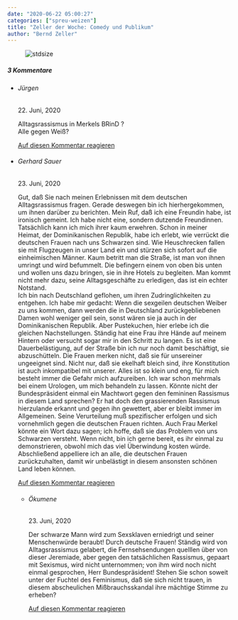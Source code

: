 ```yaml
---
date: "2020-06-22 05:00:27"
categories: ["spreu-weizen"]
title: "Zeller der Woche: Comedy und Publikum"
author: "Bernd Zeller"
---
```



<figure>
<img src="https://www.publicomag.com/wp-content/uploads/2020/06/Comedy-und-Publikum.jpg" alt=stdsize>
</figure>


<!--more-->
<h5 class="comments-h">
3 Kommentare </h5>
<ul class="commentlist">
<li class="comment even thread-even depth-1 clearfix" id="li-comment-58970">
<h6 class="author">Jürgen</h6> <span class="date">22. Juni, 2020</span>



Alltagsrassismus in Merkels BRinD ?<br>
Alle gegen Weiß?

<a rel="nofollow" class="comment-reply-link" href="#comment-58970" data-commentid="58970" data-postid="11441" data-belowelement="comment-58970" data-respondelement="respond" data-replyto="Antworte auf Jürgen" aria-label="Antworte auf Jürgen">Auf diesen Kommentar reagieren</a> 


</li>
<li class="comment odd alt thread-odd thread-alt depth-1 clearfix" id="li-comment-59126">
<h6 class="author">Gerhard Sauer</h6> <span class="date">23. Juni, 2020</span>



Gut, daß Sie nach meinen Erlebnissen mit dem deutschen Alltagsrassismus fragen. Gerade deswegen bin ich hierhergekommen, um ihnen darüber zu berichten. Mein Ruf, daß ich eine Freundin habe, ist ironisch gemeint. Ich habe nicht eine, sondern dutzende Freundinnen. Tatsächlich kann ich mich ihrer kaum erwehren. Schon in meiner Heimat, der Dominikanischen Republik, habe ich erlebt, wie verrückt die deutschen Frauen nach uns Schwarzen sind. Wie Heuschrecken fallen sie mit Flugzeugen in unser Land ein und stürzen sich sofort auf die einheimischen Männer. Kaum betritt man die Straße, ist man von ihnen umringt und wird befummelt. Die befingern einem von oben bis unten und wollen uns dazu bringen, sie in ihre Hotels zu begleiten. Man kommt nicht mehr dazu, seine Alltagsgeschäfte zu erledigen, das ist ein echter Notstand.<br>
Ich bin nach Deutschland geflohen, um ihren Zudringlichkeiten zu entgehen. Ich habe mir gedacht: Wenn die sexgeilen deutschen Weiber zu uns kommen, dann werden die in Deutschland zurückgebliebenen Damen wohl weniger geil sein, sonst wären sie ja auch in der Dominikanischen Republik. Aber Pustekuchen, hier erlebe ich die gleichen Nachstellungen. Ständig hat eine Frau ihre Hände auf meinem Hintern oder versucht sogar mir in den Schritt zu langen. Es ist eine Dauerbelästigung, auf der Straße bin ich nur noch damit beschäftigt, sie abzuschütteln. Die Frauen merken nicht, daß sie für unsereiner ungeeignet sind. Nicht nur, daß sie ekelhaft bleich sind, ihre Konstitution ist auch inkompatibel mit unserer. Alles ist so klein und eng, für mich besteht immer die Gefahr mich aufzureiben. Ich war schon mehrmals bei einem Urologen, um mich behandeln zu lassen. Könnte nicht der Bundespräsident einmal ein Machtwort gegen den femininen Rassismus in diesem Land sprechen? Er hat doch den grassierenden Rassismus hierzulande erkannt und gegen ihn gewettert, aber er bleibt immer im Allgemeinen. Seine Verurteilung muß spezifischer erfolgen und sich vornehmlich gegen die deutschen Frauen richten. Auch Frau Merkel könnte ein Wort dazu sagen; ich hoffe, daß sie das Problem von uns Schwarzen versteht. Wenn nicht, bin ich gerne bereit, es ihr einmal zu demonstrieren, obwohl mich das viel Überwindung kosten würde. Abschließend appelliere ich an alle, die deutschen Frauen zurückzuhalten, damit wir unbelästigt in diesem ansonsten schönen Land leben können.

<a rel="nofollow" class="comment-reply-link" href="#comment-59126" data-commentid="59126" data-postid="11441" data-belowelement="comment-59126" data-respondelement="respond" data-replyto="Antworte auf Gerhard Sauer" aria-label="Antworte auf Gerhard Sauer">Auf diesen Kommentar reagieren</a> 


<ul class="children">
<li class="comment even depth-2 clearfix" id="li-comment-59249">
<h6 class="author">Ökumene</h6> <span class="date">23. Juni, 2020</span>



Der schwarze Mann wird zum Sexsklaven erniedrigt und seiner Menschenwürde beraubt! Durch deutsche Frauen! Ständig wird von Alltagsrassismus gelabert, die Fernsehsendungen quelllen über von dieser Jeremiade, aber gegen den tatsächlichen Rassismus, gepaart mit Sexismus, wird nicht unternommen; von ihm wird noch nicht einmal gesprochen, Herr Bundespräsident! Stehen Sie schon soweit unter der Fuchtel des Feminismus, daß sie sich nicht trauen, in diesem abscheulichen Mißbrauchsskandal ihre mächtige Stimme zu erheben?

<a rel="nofollow" class="comment-reply-link" href="#comment-59249" data-commentid="59249" data-postid="11441" data-belowelement="comment-59249" data-respondelement="respond" data-replyto="Antworte auf Ökumene" aria-label="Antworte auf Ökumene">Auf diesen Kommentar reagieren</a> 


</li>
</ul>
</li>
</ul>
